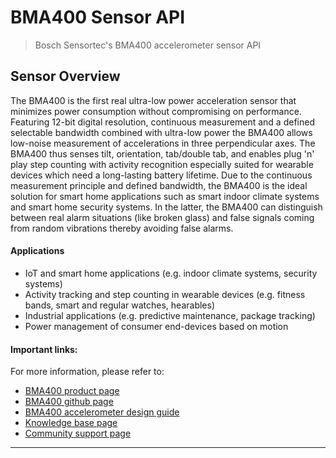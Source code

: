 # BMA400 Sensor API

> Bosch Sensortec's BMA400 accelerometer sensor API

## Sensor Overview
The BMA400 is the first real ultra-low power acceleration sensor that minimizes power consumption without compromising on performance. Featuring 12-bit digital resolution, continuous measurement and a defined selectable bandwidth combined with ultra-low power the BMA400 allows low-noise measurement of accelerations in three perpendicular axes. The BMA400 thus senses tilt, orientation, tab/double tab, and enables plug 'n' play step counting with activity recognition especially suited for wearable devices which need a long-lasting battery lifetime. 
Due to the continuous measurement principle and defined bandwidth, the BMA400 is the ideal solution for smart home applications such as smart indoor climate systems and smart home security systems. 
In the latter, the BMA400 can distinguish between real alarm situations (like broken glass) and false signals coming from random vibrations thereby avoiding false alarms.

#### Applications

- IoT and smart home applications (e.g. indoor climate systems, security systems)
- Activity tracking and step counting in wearable devices (e.g. fitness bands, smart and regular watches, hearables)
- Industrial applications (e.g. predictive maintenance, package tracking)
- Power management of consumer end-devices based on motion


#### Important links:
For more information, please refer to: 

- [BMA400 product page](https://www.bosch-sensortec.com/bst/products/all_products/bma400_1) 
- [BMA400 github page](https://github.com/BoschSensortec/BMA400-API)
- [BMA400 accelerometer design guide](https://community.bosch-sensortec.com/t5/Knowledge-base/BMA400-accelerometer-design-guide/ta-p/7397)
- [Knowledge base page](https://community.bosch-sensortec.com/t5/Knowledge-base/tkb-p/bst_community-mems-tkb)
- [Community support page](https://community.bosch-sensortec.com)

------------
